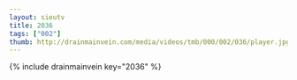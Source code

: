 ```yaml
--- 
layout: sieutv
title: 2036
tags: ["002"]
thumb: http://drainmainvein.com/media/videos/tmb/000/002/036/player.jpg
---
```

{% include drainmainvein key="2036" %} 
